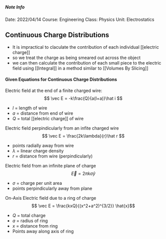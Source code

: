##### Note Info
Date: 2022/04/14
Course: Engineering
Class: Physics
Unit: Electrostatics

## Continuous Charge Distributions
- It is impractical to claculate the contribution of each individual [[electric charge]]
- so we treat the charge as being smeared out across the object
- we can then calculate the contribution of each small piece to the electric field using [[Integral]] in a method similar to [[Volumes By Slicing]]

#### Given Equations for Continuous Charge Distributions
Electric field at the end of a finite charged wire:
$$ \vec E = -k\frac{Q}{a(l+a)}\hat i $$
- $l$ = length of wire
- $a$ = distance from end of wire
- $Q$ = total [[electric charge]] of wire

Electric field perpindicularly from an infite charged wire
$$ \vec E = \frac{2k\lambda}{r}\hat r $$
- points radially away from wire
- $\lambda$ = linear charge density
- $r$ = distance from wire (perpindicularly)

Electric field from an infinite plane of charge
$$ \vec E = 2\pi k\sigma\hat y $$
- $\sigma$ = charge per unit area
- points perpindicularly away from plane

On-Axis Electric field due to a ring of charge
$$ \vec E = \frac{kxQ}{(x^2+a^2)^{3/2}} \hat{x}$$
- $Q$ = total charge
- $a$ = radius of ring
- $x$ = distance from ring
- Points away along axis of ring
